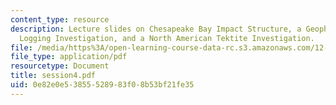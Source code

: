 ```yaml
---
content_type: resource
description: Lecture slides on Chesapeake Bay Impact Structure, a Geophysical Well
  Logging Investigation, and a North American Tektite Investigation.
file: /media/https%3A/open-learning-course-data-rc.s3.amazonaws.com/12-091-basics-of-impact-cratering-geological-geophysical-geochemical-environmental-studies-of-some-impact-craters-of-the-earth-january-iap-2008/0e82e0e53855528983f08b53bf21fe35_session4.pdf
file_type: application/pdf
resourcetype: Document
title: session4.pdf
uid: 0e82e0e5-3855-5289-83f0-8b53bf21fe35
---
```

